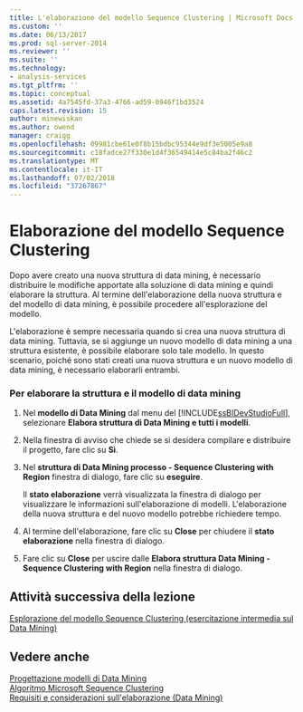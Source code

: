```yaml
---
title: L'elaborazione del modello Sequence Clustering | Microsoft Docs
ms.custom: ''
ms.date: 06/13/2017
ms.prod: sql-server-2014
ms.reviewer: ''
ms.suite: ''
ms.technology:
- analysis-services
ms.tgt_pltfrm: ''
ms.topic: conceptual
ms.assetid: 4a7545fd-37a3-4766-ad59-0946f1bd3524
caps.latest.revision: 15
author: minewiskan
ms.author: owend
manager: craigg
ms.openlocfilehash: 09981cbe61e0f8b15bdbc95344e9df3e5005e9a8
ms.sourcegitcommit: c18fadce27f330e1d4f36549414e5c84ba2f46c2
ms.translationtype: MT
ms.contentlocale: it-IT
ms.lasthandoff: 07/02/2018
ms.locfileid: "37267867"
---
```

# <a name="processing-the-sequence-clustering-model"></a>Elaborazione del modello Sequence Clustering
  Dopo avere creato una nuova struttura di data mining, è necessario distribuire le modifiche apportate alla soluzione di data mining e quindi elaborare la struttura. Al termine dell'elaborazione della nuova struttura e del modello di data mining, è possibile procedere all'esplorazione del modello.  
  
 L'elaborazione è sempre necessaria quando si crea una nuova struttura di data mining. Tuttavia, se si aggiunge un nuovo modello di data mining a una struttura esistente, è possibile elaborare solo tale modello. In questo scenario, poiché sono stati creati una nuova struttura e un nuovo modello di data mining, è necessario elaborarli entrambi.  
  
### <a name="to-process-the-mining-structure-and-model"></a>Per elaborare la struttura e il modello di data mining  
  
1.  Nel **modello di Data Mining** dal menu del [!INCLUDE[ssBIDevStudioFull](../includes/ssbidevstudiofull-md.md)], selezionare **Elabora struttura di Data Mining e tutti i modelli**.  
  
2.  Nella finestra di avviso che chiede se si desidera compilare e distribuire il progetto, fare clic su **Sì**.  
  
3.  Nel **struttura di Data Mining processo - Sequence Clustering with Region** finestra di dialogo, fare clic su **eseguire**.  
  
     Il **stato elaborazione** verrà visualizzata la finestra di dialogo per visualizzare le informazioni sull'elaborazione di modelli. L'elaborazione della nuova struttura e del nuovo modello potrebbe richiedere tempo.  
  
4.  Al termine dell'elaborazione, fare clic su **Close** per chiudere il **stato elaborazione** nella finestra di dialogo.  
  
5.  Fare clic su **Close** per uscire dalle **Elabora struttura Data Mining - Sequence Clustering with Region** nella finestra di dialogo.  
  
## <a name="next-task-in-lesson"></a>Attività successiva della lezione  
 [Esplorazione del modello Sequence Clustering &#40;esercitazione intermedia sul Data Mining&#41;](../../2014/tutorials/exploring-the-sequence-clustering-model-intermediate-data-mining-tutorial.md)  
  
## <a name="see-also"></a>Vedere anche  
 [Progettazione modelli di Data Mining](../../2014/analysis-services/data-mining/data-mining-designer.md)   
 [Algoritmo Microsoft Sequence Clustering](../../2014/analysis-services/data-mining/microsoft-sequence-clustering-algorithm.md)   
 [Requisiti e considerazioni sull'elaborazione &#40;Data Mining&#41;](../../2014/analysis-services/data-mining/processing-requirements-and-considerations-data-mining.md)  
  
  
